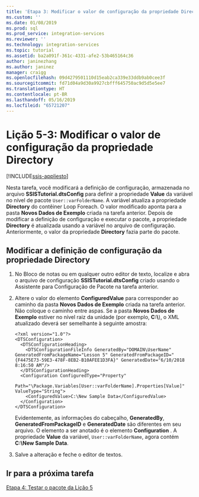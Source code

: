 ```yaml
---
title: 'Etapa 3: Modificar o valor de configuração da propriedade Directory | Microsoft Docs'
ms.custom: ''
ms.date: 01/08/2019
ms.prod: sql
ms.prod_service: integration-services
ms.reviewer: ''
ms.technology: integration-services
ms.topic: tutorial
ms.assetid: ba2a091f-361c-4331-afe2-53b465164c36
author: janinezhang
ms.author: janinez
manager: craigg
ms.openlocfilehash: 09d4279501110d15eab2ca339e33ddb9ab0cee3f
ms.sourcegitcommit: fd71d04a9d30a9927cbfff645750ac9d5d5e5ee7
ms.translationtype: HT
ms.contentlocale: pt-BR
ms.lasthandoff: 05/16/2019
ms.locfileid: "65721207"
---
```

# <a name="lesson-5-3-modify-the-directory-property-configuration-value"></a>Lição 5-3: Modificar o valor de configuração da propriedade Directory

[!INCLUDE[ssis-appliesto](../includes/ssis-appliesto-ssvrpluslinux-asdb-asdw-xxx.md)]



Nesta tarefa, você modificará a definição de configuração, armazenada no arquivo **SSISTutorial.dtsConfig** para definir a propriedade **Value** da variável no nível de pacote `User::varFolderName`. A variável atualiza a propriedade **Directory** do contêiner Loop Foreach. O valor modificado aponta para a pasta **Novos Dados de Exemplo** criada na tarefa anterior. Depois de modificar a definição de configuração e executar o pacote, a propriedade **Directory** é atualizada usando a variável no arquivo de configuração. Anteriormente, o valor da propriedade **Directory** fazia parte do pacote.  
  
## <a name="modify-the-configuration-setting-of-the-directory-property"></a>Modificar a definição de configuração da propriedade Directory  
  
1.  No Bloco de notas ou em qualquer outro editor de texto, localize e abra o arquivo de configuração **SSISTutorial.dtsConfig** criado usando o Assistente para Configuração de Pacote na tarefa anterior.  
  
2.  Altere o valor do elemento **ConfiguredValue** para corresponder ao caminho da pasta **Novos Dados de Exemplo** criada na tarefa anterior. Não coloque o caminho entre aspas. Se a pasta **Novos Dados de Exemplo** estiver no nível raiz da unidade (por exemplo, **C:\\**), o XML atualizado deverá ser semelhante à seguinte amostra:  
  
    ```
    <?xml version="1.0"?>
    <DTSConfiguration>
      <DTSConfigurationHeading>
        <DTSConfigurationFileInfo GeneratedBy="DOMAIN\UserName" GeneratedFromPackageName="Lesson 5" GeneratedFromPackageID="{F4475E73-59E3-478F-8EB2-B10AFEE1D3FA}" GeneratedDate="6/10/2018 8:16:50 AM"/>
      </DTSConfigurationHeading>
      <Configuration ConfiguredType="Property" 
          Path="\Package.Variables[User::varFolderName].Properties[Value]" ValueType="String">
        <ConfiguredValue>C:\New Sample Data</ConfiguredValue>
      </Configuration>
    </DTSConfiguration>  
    ```

    Evidentemente, as informações do cabeçalho, **GeneratedBy**, **GeneratedFromPackageID** e **GeneratedDate** são diferentes em seu arquivo. O elemento a ser anotado é o elemento **Configuration** . A propriedade **Value** da variável, `User::varFolderName`, agora contém **C:\New Sample Data**.  
  
3.  Salve a alteração e feche o editor de textos.  
  
## <a name="go-to-next-task"></a>Ir para a próxima tarefa  
[Etapa 4: Testar o pacote da Lição 5](../integration-services/lesson-5-4-testing-the-lesson-5-tutorial-package.md)  
  
  
  
